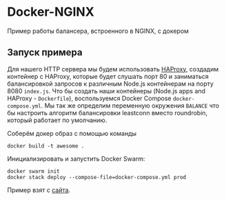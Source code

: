 # Docker-NGINX
Пример работы балансера, встроенного в  NGINX, с докером

## Запуск примера

Для нашего HTTP сервера мы будем использовать [HAProxy](https://www.haproxy.com/), создадим контейнер с HAProxy, которые будет слушать порт 80 и заниматься балансировкой запросов к различным Node.js контейнерам на порту 8080 `index.js`. Что бы создать наши контейнеры (Node.js apps and HAProxy - `Dockerfile`), воспользуемся Docker Compose `docker-compose.yml`. Мы так же определим переменную окружения `BALANCE` что бы настроить алгоритм балансировки leastconn вместо roundrobin, который работает по умолчанию.

Соберём докер образ с помощью команды

```terminal
docker build -t awesome .
```

Инициализировать и запустить Docker Swarm:

```terminal
docker swarm init
docker stack deploy --compose-file=docker-compose.yml prod
```

Пример взят с [сайта](https://medium.com/@nirgn/load-balancing-applications-with-haproxy-and-docker-d719b7c5b231).
